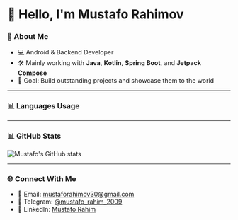 # 👋 Hello, I'm Mustafo Rahimov

### 🚀 About Me
- 💻 Android & Backend Developer  
- 🛠 Mainly working with **Java**, **Kotlin**, **Spring Boot**, and **Jetpack Compose**  
- 🎯 Goal: Build outstanding projects and showcase them to the world  

---

### 📊 Languages Usage
<!-- LANGUAGES USAGE WILL BE UPDATED AUTOMATICALLY -->

---

### 📊 GitHub Stats
![Mustafo's GitHub stats](https://github-readme-stats.vercel.app/api?username=Developer-Mustafo&show_icons=true&theme=radical)

---

### 🌐 Connect With Me
- 📧 Email: [mustaforahimov30@gmail.com](mailto:mustaforahimov30@gmail.com)  
- 💬 Telegram: [@mustafo_rahim_2009](https://t.me/mustafo_rahim_2009)  
- 💼 LinkedIn: [Mustafo Rahim](https://www.linkedin.com/in/mustafo-rahim-4a0384324)
